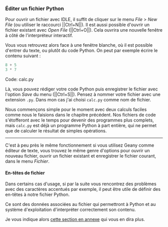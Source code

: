 ### Éditer un fichier Python

Pour ouvrir un fichier avec IDLE, il suffit de cliquer sur le menu _File_ > _New File_ (ou utiliser le raccourci ||Ctrl+N||).
Il est aussi possible d'ouvrir un fichier existant avec _Open File_ (||Ctrl+O||).
Cela ouvrira une nouvelle fenêtre à côté de l'interpréteur interactif.

Vous vous retrouvez alors face à une fenêtre blanche, où il est possible d'entrer du texte, ou plutôt du code Python.
On peut par exemple écrire le contenu suivant :

```python
8 + 5
3 * 7
```
Code: calc.py

Là, vous pouvez rédiger votre code Python puis enregistrer le fichier avec l'option _Save_ du menu (||Ctrl+S||).
Pensez à nommer votre fichier avec une extension `.py`.
Dans mon cas j'ai choisi `calc.py` comme nom de fichier.

Nous commençons simple pour le moment avec deux calculs faciles comme nous le faisions dans le chapitre précédent.
Nos fichiers de code s'étofferont avec le temps pour devenir des programmes plus complets, mais `calc.py` est déjà un programme Python à part entière, qui ne permet que de calculer le résultat de simples opérations.

--------------------

C'est à peu près le même fonctionnement si vous utilisez Geany comme éditeur de texte, vous trouvez le même genre d'options pour ouvrir un nouveau fichier, ouvrir un fichier existant et enregistrer le fichier courant, dans le menu _Fichier_.

#### En-têtes de fichier

Dans certains cas d'usage, si par la suite vous rencontrez des problèmes avec des caractères accentués par exemple, il peut être utile de définir des en-têtes à notre fichier Python.

Ce sont des données associées au fichier qui permettront à Python et au système d'exploitation d'interpréter correctement son contenu.

Je vous indique alors [cette section en annexe](https://zestedesavoir.com/tutoriels/2514/un-zeste-de-python/10-annexes/2-notes-diverses/#1-1-entetes) qui vous en dira plus.
